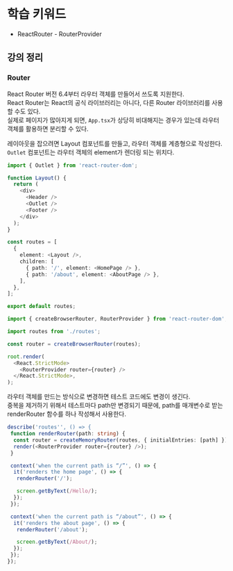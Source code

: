 # 학습 키워드

- ReactRouter - RouterProvider

## 강의 정리

### Router 

React Router 버전 6.4부터 라우터 객체를 만들어서 쓰도록 지원한다.  
React Router는 React의 공식 라이브러리는 아니다, 다른 Router 라이브러리를 사용할 수도 있다.  
실제로 페이지가 많아지게 되면, `App.tsx`가 상당히 비대해지는 경우가 있는데 라우터 객체를 활용하면 분리할 수 있다.

레이아웃을 잡으려면 Layout 컴포넌트를 만들고, 라우터 객체를 계층형으로 작성한다.  
`Outlet` 컴포넌트는 라우터 객체의 element가 렌더링 되는 위치다.

```ts
import { Outlet } from 'react-router-dom';

function Layout() {
  return (
    <div>
      <Header />
      <Outlet />
      <Footer />
    </div>
  );
}

const routes = [
  {
    element: <Layout />,
    children: [
      { path: '/', element: <HomePage /> },
      { path: '/about', element: <AboutPage /> },
    ],
  },
];

export default routes;
```

```ts
import { createBrowserRouter, RouterProvider } from 'react-router-dom';

import routes from './routes';

const router = createBrowserRouter(routes);

root.render(
  <React.StrictMode>
    <RouterProvider router={router} />
  </React.StrictMode>,
);
```

라우터 객체를 만드는 방식으로 변경하면 테스트 코드에도 변경이 생긴다.  
중복을 제거하기 위해서 테스트마다 path만 변경되기 때문에, path를 매개변수로 받는 renderRouter 함수를 하나 작성해서 사용한다.

```ts
describe('routes'', () => {
 function renderRouter(path: string) {
  const router = createMemoryRouter(routes, { initialEntries: [path] });
  render(<RouterProvider router={router} />);
 }

 context('when the current path is “/”', () => {
  it('renders the home page', () => {
   renderRouter('/');

   screen.getByText(/Hello/);
  });
 });

 context('when the current path is “/about”', () => {
  it('renders the about page', () => {
   renderRouter('/about');

   screen.getByText(/About/);
  });
 });
});
```
